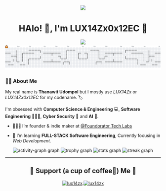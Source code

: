 <div align="center">
  <img src="https://profile-counter.glitch.me/LUX14Zx/count.svg?"  />
</div>

<div align="center">
  <h1 align="center">HAlo! 👋, I'm LUX14Zx0x12EC 🌳</h1>
</div>

<div id="body" align="center">
    <img src="image/programmer.gif" ></img>
</div>

<picture>
  <source media="(prefers-color-scheme: dark)" srcset="https://raw.githubusercontent.com/LUX14Zx/LUX14Zx/output/pacman-contribution-graph-dark.svg">
  <source media="(prefers-color-scheme: light)" srcset="https://raw.githubusercontent.com/LUX14Zx/LUX14Zx/output/pacman-contribution-graph.svg">
  <img alt="pacman contribution graph" src="https://raw.githubusercontent.com/LUX14Zx/LUX14Zx/output/pacman-contribution-graph.svg">
</picture>



### :man_technologist: About Me

My real name is **Thanawit Udompol** but I mostly use _LUX14Zx_ or _LUX14Zx0x12EC_ for my codename. 🏷️

I'm obsessed with **Computer Science & Engineering** 💻, **Software Engineering** 🧑🏻‍💻, **Cyber Security** 🔐 and **AI** 🤖.

- 🧑🏻‍🔬 I’m founder & indie maker at [@Foundorator Tech Labs](https://github.com/FoundoratorTL)

- 🌱 I’m learning **FULL-STACK Software Engineering**, Currently focusing in *Web Development*.


<div align="center">
  <img src="https://github-readme-activity-graph.vercel.app/graph?username=LUX14Zx&radius=16&theme=react&area=true&order=5" height="300" alt="activity-graph graph"  />
    <img src="https://github-profile-trophy.vercel.app?username=LUX14Zx&theme=dracula&column=-1&row=1&margin-w=8&margin-h=8&no-bg=false&no-frame=false&order=4" height="150" alt="trophy graph"  />
  <img src="https://github-readme-stats.vercel.app/api?username=LUX14Zx&hide_title=false&hide_rank=false&show_icons=true&include_all_commits=true&count_private=true&disable_animations=false&theme=dracula&locale=en&hide_border=false&order=1" height="150" alt="stats graph"  />
  <img src="https://streak-stats.demolab.com?user=LUX14Zx&locale=en&mode=daily&theme=dracula&hide_border=false&border_radius=5&order=3" height="150" alt="streak graph"  />
</div>

---

<h2 align="center"> 🌳 Support (a cup of coffee🍵) Me 🌱</h2>
<div align="center">
  <p><a href="https://www.buymeacoffee.com/lux14zx"> <img align="center" src="https://cdn.buymeacoffee.com/buttons/v2/default-yellow.png" height="50" width="210" alt="lux14zx" />
</a><a href="https://ko-fi.com/lux14zx"> <img align="center"src="https://cdn.ko-fi.com/cdn/kofi3.png?v=3" height="50"
 width
="210" alt="lux14zx" /></a></p>
</div>


